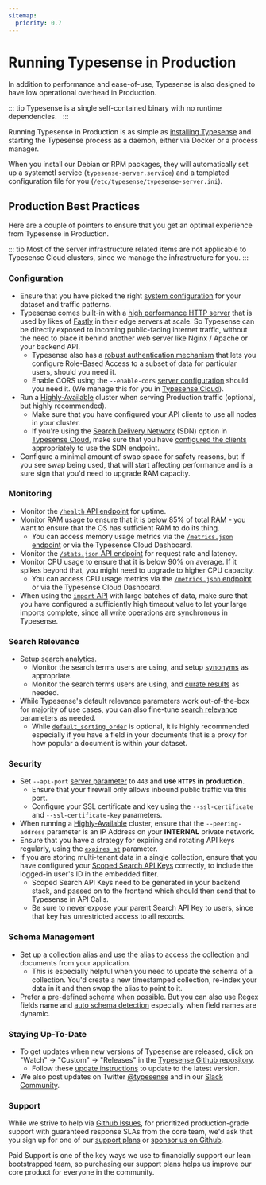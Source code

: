 ```yaml
---
sitemap:
  priority: 0.7
---
```


# Running Typesense in Production

In addition to performance and ease-of-use, Typesense is also designed to have low operational overhead in Production.

::: tip Typesense is a single self-contained binary with no runtime dependencies. 
&nbsp;
:::

Running Typesense in Production is as simple as [installing Typesense](./install-typesense.md) and starting the Typesense process as a daemon, either via Docker or a process manager. 

When you install our Debian or RPM packages, they will automatically set up a systemctl service (`typesense-server.service`) and a templated configuration file for you (`/etc/typesense/typesense-server.ini`).   

## Production Best Practices

Here are a couple of pointers to ensure that you get an optimal experience from Typesense in Production.

::: tip
Most of the server infrastructure related items are not applicable to Typesense Cloud clusters, since we manage the infrastructure for you.
:::

### Configuration

- Ensure that you have picked the right [system configuration](./system-requirements.md) for your dataset and traffic patterns.
- Typesense comes built-in with a [high performance HTTP server](https://github.com/h2o/h2o) that is used by likes of [Fastly](https://fastly.com) in their edge servers at scale.
  So Typesense can be directly exposed to incoming public-facing internet traffic, without the need to place it behind another web server like Nginx / Apache or your backend API.
  - Typesense also has a [robust authentication mechanism](../api/api-keys.md#generate-scoped-search-key) that lets you configure Role-Based Access to a subset of data for particular users, should you need it.
  - Enable CORS using the `--enable-cors` [server configuration](./configure-typesense.md) should you need it. (We manage this for you in [Typesense Cloud](https://cloud.typesense.org)). 
- Run a [Highly-Available](./high-availability.md) cluster when serving Production traffic (optional, but highly recommended).
  - Make sure that you have configured your API clients to use all nodes in your cluster.
  - If you're using the [Search Delivery Network](./system-requirements.md#choosing-search-delivery-network-sdn) (SDN) option in [Typesense Cloud](https://cloud.typesense.org), make sure that you have [configured the clients](../api/authentication.md#search-delivery-network) appropriately to use the SDN endpoint.
- Configure a minimal amount of swap space for safety reasons, but if you see swap being used, that will start affecting performance and is a sure sign that you'd need to upgrade RAM capacity.

### Monitoring

- Monitor the [`/health` API endpoint](../api/cluster-operations.md#health) for uptime.
- Monitor RAM usage to ensure that it is below 85% of total RAM - you want to ensure that the OS has sufficient RAM to do its thing.
  - You can access memory usage metrics via the [`/metrics.json` endpoint](../api/cluster-operations.md#cluster-metrics) or via the Typesense Cloud Dashboard.
- Monitor the [`/stats.json` API endpoint](../api/cluster-operations.md#api-stats) for request rate and latency. 
- Monitor CPU usage to ensure that it is below 90% on average. If it spikes beyond that, you might need to upgrade to higher CPU capacity.
  - You can access CPU usage metrics via the [`/metrics.json` endpoint](../api/cluster-operations.md#cluster-metrics) or via the Typesense Cloud Dashboard.
- When using the [`import` API](../api/documents.md#import-documents) with large batches of data, make sure that you have configured a sufficiently high timeout value to let your large imports complete, since all write operations are synchronous in Typesense.

### Search Relevance

- Setup [search analytics](./search-analytics.md).
  - Monitor the search terms users are using, and setup [synonyms](../api/synonyms.md) as appropriate.
  - Monitor the search terms users are using, and [curate results](../api/curation.md) as needed.
- While Typesense's default relevance parameters work out-of-the-box for majority of use cases, you can also fine-tune [search relevance](./ranking-and-relevance.md) parameters as needed.
  - While [`default_sorting_order`](./ranking-and-relevance.md#default-ranking-order) is optional, it is highly recommended especially if you have a field in your documents that is a proxy for how popular a document is within your dataset.

### Security

- Set `--api-port` [server parameter](./configure-typesense.md) to `443` and **use `HTTPS` in production**. 
  - Ensure that your firewall only allows inbound public traffic via this port.
  - Configure your SSL certificate and key using the `--ssl-certificate` and `--ssl-certificate-key` parameters.
- When running a [Highly-Available](./high-availability.md) cluster, ensure that the `--peering-address` parameter is an IP Address on your **INTERNAL** private network.
- Ensure that you have a strategy for expiring and rotating API keys regularly, using the [`expires_at`](../api/api-keys.md#arguments) parameter.
- If you are storing multi-tenant data in a single collection, ensure that you have configured your [Scoped Search API Keys](../api/api-keys.md#generate-scoped-search-key) correctly, to include the logged-in user's ID in the embedded filter.
  - Scoped Search API Keys need to be generated in your backend stack, and passed on to the frontend which should then send that to Typesense in API Calls. 
  - Be sure to never expose your parent Search API Key to users, since that key has unrestricted access to all records.

### Schema Management

- Set up a [collection alias](../api/collection-alias.md) and use the alias to access the collection and documents from your application. 
  - This is especially helpful when you need to update the schema of a collection. You'd create a new timestamped collection, re-index your data in it and then swap the alias to point to it.
- Prefer a [pre-defined schema](../api/collections.md#with-pre-defined-schema) when possible. But you can also use Regex fields name and [auto schema detection](../api/collections.md#with-auto-schema-detection) especially when field names are dynamic. 

### Staying Up-To-Date
 
- To get updates when new versions of Typesense are released, click on "Watch" -> "Custom" -> "Releases" in the [Typesense Github repository](https://github.com/typesense/typesense).
  - Follow these [update instructions](./updating-typesense.md) to update to the latest version.
- We also post updates on Twitter [@typesense](https://twitter.com/typesense) and in our [Slack Community](https://join.slack.com/t/typesense-community/shared_invite/zt-mx4nbsbn-AuOL89O7iBtvkz136egSJg).

### Support

While we strive to help via [Github Issues](https://github.com/typesense/typesense/issues), for prioritized production-grade support with guaranteed response SLAs from the core team, we'd ask that you sign up for one of our [support plans](https://typesense.org/support) or [sponsor us on Github](https://github.com/sponsors/typesense).

Paid Support is one of the key ways we use to financially support our lean bootstrapped team, so purchasing our support plans helps us improve our core product for everyone in the community. 
